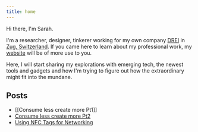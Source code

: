 ```yaml
---
title: home
---
```

Hi there, I'm Sarah.

I'm a researcher, designer, tinkerer working for my own company [DREI](https://www.drei-solutions.com) in [Zug, Switzerland](https://maps.app.goo.gl/au1oeXaBksHCnTnF6). If you came here to learn about my professional work, my [website](https://sarahmennicken.com/) will be of more use to you.

Here, I will start sharing my explorations with emerging tech, the newest tools and gadgets and how I'm trying to figure out how the extraordinary might fit into the mundane. 

## Posts
- [[Consume less create more Pt1]]
- [Consume less create more Pt2](Consume%20less%20create%20more%20Pt2.md)
- [Using NFC Tags for Networking](Using%20NFC%20Tags%20for%20Networking.md)

